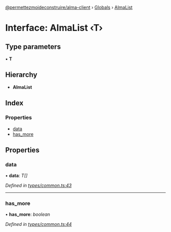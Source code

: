 [@permettezmoideconstruire/alma-client](../README.md) › [Globals](../globals.md) › [AlmaList](almalist.md)

# Interface: AlmaList ‹**T**›

## Type parameters

▪ **T**

## Hierarchy

* **AlmaList**

## Index

### Properties

* [data](almalist.md#data)
* [has_more](almalist.md#has_more)

## Properties

###  data

• **data**: *T[]*

*Defined in [types/common.ts:43](https://github.com/permettez-moi-de-construire/alma-client/blob/23f101f/src/types/common.ts#L43)*

___

###  has_more

• **has_more**: *boolean*

*Defined in [types/common.ts:44](https://github.com/permettez-moi-de-construire/alma-client/blob/23f101f/src/types/common.ts#L44)*
